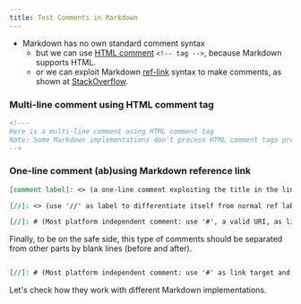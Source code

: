 ```yaml
---
title: Test Comments in Markdown
---
```


- Markdown has no own standard comment syntax
  - but we can use [HTML comment](https://developer.mozilla.org/en-US/docs/Web/HTML/Guides/Comments) `<!-- tag -->`, because Markdown supports HTML.
  - or we can exploit Markdown [ref-link](https://www.markdownguide.org/basic-syntax/#reference-style-links) syntax to make comments, as shown at [StackOverflow](https://stackoverflow.com/a/20885980).

### Multi-line comment using HTML comment tag
```md
<!---
Here is a multi-line comment using HTML comment tag
Note: Some Markdown implementations don't process HTML comment tags properly, including old versions of GitHub.
-->
```
<!---
Here is a multi-line comment using HTML comment tag
Note: Some Markdown implementations don't process HTML comment tags properly, including old versions of GitHub.
-->

### One-line comment (ab)using Markdown reference link
```md
[comment label]: <> (a one-line comment exploiting the title in the link reference definition)
```
[comment label]: <> (a one-line comment exploiting the title in the link reference definition)
```md
[//]: <> (use '//' as label to differentiate itself from normal ref labels, not to accidentally appear in the main text)
```
[//]: <> (use '//' as label to differentiate itself from normal ref labels, not to accidentally appear in the main text)
```md
[//]: # (Most platform independent comment: use '#', a valid URI, as link target, because some implementations reject '<>')
```
[//]: # (Most platform independent comment: use '#', a valid URI, as link target, because some implementations reject '<>')

Finally, to be on the safe side, this type of comments should be separated from other parts by blank lines (before and after).

```md

[//]: # (Most platform independent comment: use '#' as link target and separated by blank lines)

```

[//]: # (Most platform independent comment: use '#' as link target and separated by blank lines)

Let's check how they work with different Markdown implementations.